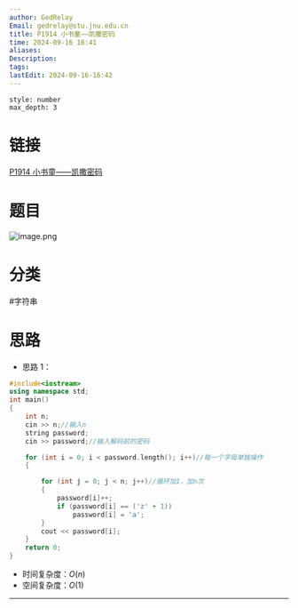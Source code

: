 ```yaml
---
author: GedRelay
Email: gedrelay@stu.jnu.edu.cn
title: P1914 小书童——凯撒密码
time: 2024-09-16 16:41
aliases: 
Description: 
tags: 
lastEdit: 2024-09-16-16:42
---
```


```toc
style: number
max_depth: 3
```

# 链接
[P1914 小书童——凯撒密码](https://www.luogu.com.cn/problem/P1914) 

# 题目
![image.png](https://ged-pic-bed.oss-cn-guangzhou.aliyuncs.com/img/202409161641242.png)


# 分类
#字符串 

# 思路
- 思路 1：


```cpp
#include<iostream>
using namespace std;
int main()
{
	int n;
	cin >> n;//输入n
	string password;
	cin >> password;//输入解码前的密码

	for (int i = 0; i < password.length(); i++)//每一个字母单独操作
	{

		for (int j = 0; j < n; j++)//循环加1，加n次
		{
			password[i]++;
			if (password[i] == ('z' + 1))
				password[i] = 'a';
		}
		cout << password[i];
	}
	return 0;
}
```


- 时间复杂度：${O\left( n \right)  }$ 
- 空间复杂度：${O\left( 1 \right)  }$ 


---

